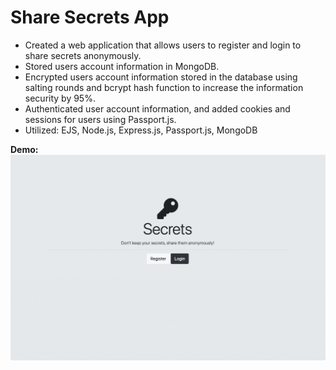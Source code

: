 # Share Secrets App

<ul>
  <li>Created a web application that allows users to register and login to share secrets anonymously.</li>
  <li>Stored users account information in MongoDB.</li>
  <li>Encrypted users account information stored in the database using salting rounds and bcrypt hash function to increase the information security by 95%.</li>
  <li>Authenticated user account information, and added cookies and sessions for users using Passport.js.</li>
  <li>Utilized: EJS, Node.js, Express.js, Passport.js, MongoDB</li>
</ul>



<b>Demo:</b>
<img src="secrets.gif">

